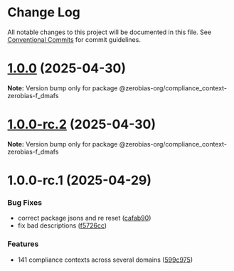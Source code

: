 # Change Log

All notable changes to this project will be documented in this file.
See [Conventional Commits](https://conventionalcommits.org) for commit guidelines.

# [1.0.0](https://github.com/zerobias-org/compliance_context/compare/@zerobias-org/compliance_context-zerobias-f_dmafs@1.0.0-rc.2...@zerobias-org/compliance_context-zerobias-f_dmafs@1.0.0) (2025-04-30)

**Note:** Version bump only for package @zerobias-org/compliance_context-zerobias-f_dmafs





# [1.0.0-rc.2](https://github.com/zerobias-org/compliance_context/compare/@zerobias-org/compliance_context-zerobias-f_dmafs@1.0.0-rc.1...@zerobias-org/compliance_context-zerobias-f_dmafs@1.0.0-rc.2) (2025-04-30)

**Note:** Version bump only for package @zerobias-org/compliance_context-zerobias-f_dmafs





# 1.0.0-rc.1 (2025-04-29)


### Bug Fixes

* correct package jsons and re reset ([cafab90](https://github.com/zerobias-org/compliance_context/commit/cafab90b3771e45ffeefa4ea2dca415266baa99f))
* fix bad descriptions ([f5726cc](https://github.com/zerobias-org/compliance_context/commit/f5726cc749df176f6d8e37f3d2ed07b1302f60e5))


### Features

* 141 compliance contexts across several domains ([599c975](https://github.com/zerobias-org/compliance_context/commit/599c975fcf3da5bbfffe4113c7f5f793e5231e68))
